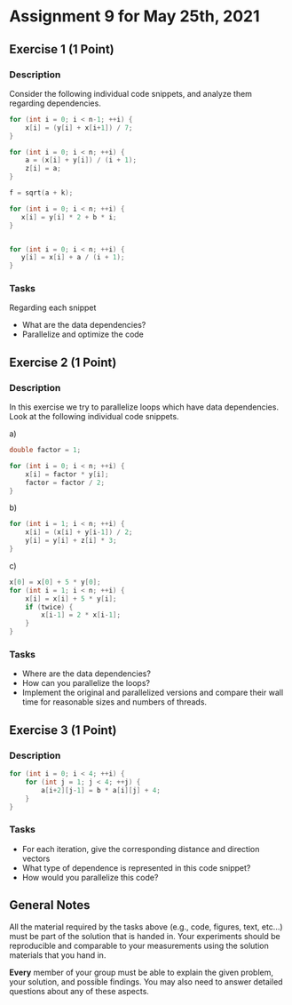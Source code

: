 # Assignment 9 for May 25th, 2021


## Exercise 1 (1 Point)

### Description

Consider the following individual code snippets, and analyze them regarding dependencies. 


````c
for (int i = 0; i < n-1; ++i) {
    x[i] = (y[i] + x[i+1]) / 7;
}
````

````c
for (int i = 0; i < n; ++i) {
    a = (x[i] + y[i]) / (i + 1);
    z[i] = a;
}

f = sqrt(a + k);
````

````c
for (int i = 0; i < n; ++i) {
   x[i] = y[i] * 2 + b * i;
}


for (int i = 0; i < n; ++i) {
   y[i] = x[i] + a / (i + 1);
}
````


### Tasks
Regarding each snippet
- What are the data dependencies?
- Parallelize and optimize the code


## Exercise 2 (1 Point)

### Description

In this exercise we try to parallelize loops which have data dependencies.
Look at the following individual code snippets.

a)
````c
double factor = 1;

for (int i = 0; i < n; ++i) {
    x[i] = factor * y[i];
    factor = factor / 2;
}
````

b)
````c
for (int i = 1; i < n; ++i) {
    x[i] = (x[i] + y[i-1]) / 2;
    y[i] = y[i] + z[i] * 3;
}
````
c)

````c
x[0] = x[0] + 5 * y[0];
for (int i = 1; i < n; ++i) {
    x[i] = x[i] + 5 * y[i];
    if (twice) {
        x[i-1] = 2 * x[i-1];
    }
}
````

### Tasks

- Where are the data dependencies?
- How can you parallelize the loops?
- Implement the original and parallelized versions and compare their wall time for reasonable sizes and numbers of threads.


## Exercise 3 (1 Point)

### Description

````c
for (int i = 0; i < 4; ++i) {
    for (int j = 1; j < 4; ++j) {
        a[i+2][j-1] = b * a[i][j] + 4;
    }
}
````

### Tasks 
- For each iteration, give the corresponding distance and direction vectors
- What type of dependence is represented in this code snippet?
- How would you parallelize this code? 

## General Notes

All the material required by the tasks above (e.g., code, figures, text, etc...) must be part of the solution that is handed in. Your experiments should be reproducible and comparable to your measurements using the solution materials that you hand in.

**Every** member of your group must be able to explain the given problem, your solution, and possible findings. You may also need to answer detailed questions about any of these aspects.
